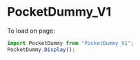 # PocketDummy_V1

To load on page:

```ts
import PocketDummy from "PocketDummy_V1";
PocketDummy.Display();
```
